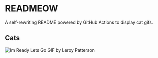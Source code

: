 # READMEOW

A self-rewriting README powered by GitHub Actions to display cat gifs.

## Cats

![Im Ready Lets Go GIF by Leroy Patterson](https://media3.giphy.com/media/CjmvTCZf2U3p09Cn0h/200.gif?cid=9acd02dak8gohz5ft195l56yt4tdefgga1i5tmivlxu9o8tm&ep=v1_gifs_search&rid=200.gif&ct=g)
